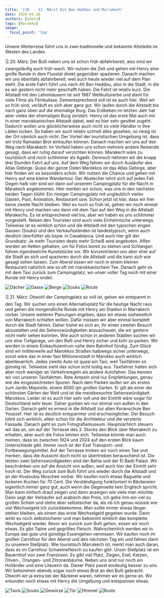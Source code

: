 ```yaml
---
title: '[20. - 21. März] Aït Ben Haddou und Marrakech'
date: 2024-03-20
authors: [admin]
tags: [Marokko]
image:
  focal_point: 'top'
---
```

Unsere Weiterreise führt uns in zwei traditionelle und bekannte Altstädte im Westen des Landes.

<!--more-->

🗓️ 20. März: Der Bulli neben uns ist schon früh abfahrbereit, also sind wir zwangsläufig auch früh wach. Wir nutzen die Zeit und gehen mit Henry eine große Runde in dem Flusstal direkt gegenüber spazieren. Danach machen wir uns ebenfalls abfahrbereit, weil auch heute wieder viel auf dem Plan steht. Die erste Fahrt führt uns nach Aït Ben Haddou, also in die Stadt, in die es wir gestern nicht mehr geschafft haben. Die Fahrt ist relativ kurz. Die Altstadt mit den Lehmhäusern ist seit 1987 Weltkulturerbe und dient für viele Filme als Filmkulisse. Dementsprechend voll ist es auch hier. Weil wir so früh sind, verläuft es sich aber ganz gut. Wir laufen durch die Altstadt bis nach ganz oben auf die ehemalige Burg. Das Erdbeben im letzten Jahr hat aber vieles der ehemaligen Burg zerstört. Henry ist das erste Mal auch mit in einer marokkanischen Altstadt dabei, weil es hier sehr gesittet zugeht. Dadurch wollen uns glücklicherweise auch nicht so viele Händler in ihre Läden locken. So haben wir auch relativ schnell alles gesehen, so riesig ist der Ort nämlich auch nicht. Der Vorteil der touristischen Umgebung ist, dass wir trotz Ramadan Brot einkaufen können. Danach machen wir uns auf den Weg nach Marakech. Im Vorfeld haben uns schon mehrere andere Reisende gesagt, dass wir ruhig darauf verzichten können. Marakech wäre zu touristisch und noch schlimmer als Agadir. Dennoch nehmen wir die knapp drei Stunden Fahrt auf uns. Auf dem Weg fahren wir durch Ausläufer des Atlas Gebirge. Quasi der ganze Osten Marokkos ist das Atlas Gebirge, aber hier finden wir es besonders schön. Wir nutzen die Chance und gehen mit Henry auf eine kleine Wandertour. Der Abstecher lohnt sich auf jeden Fall. Gegen halb vier sind wir dann auf unserem Campingplatz für die Nacht in Marakech angekommen. Hier merken wir schon, was uns in den nächsten beiden Tagen blüht: Ein riesiger Campingplatz mit unglaublich vielen Gästen, Pool, Animation, Restaurant usw. Schon jetzt ist klar, dass wir hier keine zweite Nacht bleiben. Weil es noch so früh ist, gehen wir noch einmal mit Henry und machen uns dann mit dem Taxi auf den Weg in die Altstadt Marakechs. Es ist entsprechend viel los, aber wir haben es uns schlimmer vorgestellt. Neben den Touristen sind auch viele Einheimische unterwegs. Teilweise ist es wirklich schön und die Altstadt mit den typischen engen Gassen (Souks) und den Verkaufsständen ist landestypisch, wenn auch deutlich überfüllter als bspw. in Casablanca. Und auch hier gilt der Grundsatz: Je mehr Touristen desto mehr Scheiß wird angeboten. Affen werden an Ketten gehalten, um für Fotos bereit zu stehen und Schlangen führen irgendwelche Kunststücke vor. Wir konzentrieren uns aber eher auf die Stadt an sich und spazieren durch die Altstadt und die kann sich wie gesagt sehen lassen. Zum Abend essen wir noch in einem kleinen Restaurant natürlich wie so oft mit marokkanischem Tee. Danach geht es mit dem Taxi zurück zum Campingplatz, wo unser voller Tag noch mit einer Runde mit Henry endet.

<img src="Dach.jpg" alt="Dächer" caption="">

<img src="Tobi.jpg" alt="Gasse" caption=" ">

<img src="Berge.jpg" alt="Berge" caption=" ">

<img src="Mara1.jpg" alt="Souks" caption=" ">

<img src="Route_20.03.24.jpg" alt="Route" caption=" ">

🗓️ 21. März: Obwohl der Campingplatz so voll ist, gehen wir entspannt in den Tag. Wir suchen uns einen Alternativplatz für die heutige Nacht raus und gehen die morgendliche Runde mit Henry am Stadion in Marrakech vorbei. Unsere weiteren Planungen ergeben, dass wir etwas südwestlich von Marrakech schlafen wollen. Dafür müssen wir aber einmal komplett durch die Stadt fahren. Daher bietet es sich an, ihr einen zweiten Besuch abzustatten und die Sehenswürdigkeiten anzuschauen, die wir gestern nicht mehr sehen konnten. Wie auch schon in anderen Städten suchen wir uns eine Tiefgarage, um den Bulli und Henry sicher und kühl zu parken. Wir werden in einem Einkaufszentrum nahe dem Bahnhof fündig. Zum Glück sind wir mittlerweile auf Marokkos Straßen halbwegs sicher unterwegs, sonst wäre das in einer fast Millionenstadt in Marokko auch wirklich abenteuerlich. Jedes zweite Auto ist quasi ein Taxi, weil Taxifahren so günstig ist. Teilweise sieht das schon echt lustig aus. Taxifahrer halten sich aber noch weniger an Verkehrsregeln als andere Autofahrer. Das kennen wir von unseren Taxifahrten. Rote Ampeln sind nur Empfehlungen, genau wie die eingezeichneten Spuren. Nach dem Parken laufen wir als erstes zum Jardin Majorelle, einem 4000 qm großen Garten. Er gilt als einer der schönsten Gärten der Welt und ist die meistbesuchte Sehenswürdigkeit Marokkos. Leider ist es auch hier sehr voll und der Eintritt wäre sogar für Deutschland sehr teuer. Daher gucken wir nur einmal von außen in den Garten. Danach geht es erneut in die Altstadt zur alten Koranschule Ben Youssef. Hier ist es deutlich entspannter und erschwinglicher. Der Besuch lohnt sich wirklich, allein schon für die Architektur und die verzierte Fassade. Danach geht es zum Fotografiemuseum. Hauptsächlich steuern wir das an, um auf der Terrasse des 3. Stocks den Blick über Marrakech zu erhalten, aber auch die Fotos lohnen sich. Teilweise könnte man auch meinen, dass es zwischen 1924 und 2024 auf den ersten Blick kaum Unterschiede gibt. Immer noch ist der Esel Transport- und Fortbewegungsmittel. Auf der Terrasse trinken wir noch einen Tee und merken, dass die Aussicht doch nicht so übertrieben berauschend ist. Die letzten zwei Sehenswürdigkeiten sind der Bahia und der El Badii Palast. Wir beschränken uns auf die Ansicht von außen, weil auch hier der Eintritt sehr hoch ist. Der Weg zurück zum Bulli führt uns wieder durch die Altstadt und an der Koutoubia Moschee vorbei. Wir kaufen noch etwas Baguette und leckeren Kuchen für 70 Cent. Die Verständigung funktioniert in Bäckereien eigentlich immer ganz gut, auch wenn die Gegenseite kein Englisch spricht. Man kann einfach drauf zeigen und dann anzeigen wie viele man möchte. Dann sagt der Verkäufer auf arabisch den Preis, ich gebe ihm ein viel zu großen Schein und stehe aber selbstsicher da, als ob ich genau wüsste wie viel Wechselgeld ich zurückbekomme. Man sollte immer etwas länger stehen bleiben, als einem das erste Wechselgeld gegeben wurde. Dann wirkt es noch selbstsicherer und man bekommt wirklich das komplette Wechselgeld wieder. Bevor wir zurück zum Bulli gehen, essen wir noch etwas. Es gibt Tajine und gegrilltes Fleisch. Wahrscheinlich werden wir in Europa das gute und günstige Essengehen vermissen. Wir kaufen noch im großen Carrefour für den Abend und den nächsten Tag ein und fahren dann zu unserem Stellplatz. Wie touristisch Marrakech ist, merkt man auch daran, dass es im Carrefour Schweinefleisch zu kaufen gibt. Unser Stellplatz ist ein Bauernhof von zwei Franzosen. Es gibt viel Platz, Ziegen, Esel, Katzen, Oliven-, Orangen- und Zitronenbäume. Neben uns sind nur noch ein Holländer und eine Litauerin da. Dieser Platz passt eindeutig besser zu uns. Wir bekommen abends sogar noch etwas Brot an den Bulli gebracht. Obwohl wir ja extra bei der Bäckerei waren, nehmen wir es gerne an. Wir erkunden noch etwas mit Henry die Umgebung und entspannen etwas.

<img src="Taxis.jpg" alt="Taxis" caption="">

<img src="Souks.jpg" alt="Souks" caption="">

<img src="Gewuerze.jpg" alt="Gewürze" caption="">

<img src="Tuer.jpg" alt="Tür" caption="">

<img src="Himmel.jpg" alt="Himmel" caption="">

<img src="Route_21.03.24.jpg" alt="Route" caption=" ">